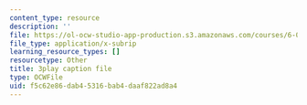 ```yaml
---
content_type: resource
description: ''
file: https://ol-ocw-studio-app-production.s3.amazonaws.com/courses/6-01sc-introduction-to-electrical-engineering-and-computer-science-i-spring-2011/f5c62e86dab45316bab4daaf822ad8a4_5sLFTc10kg8.vtt
file_type: application/x-subrip
learning_resource_types: []
resourcetype: Other
title: 3play caption file
type: OCWFile
uid: f5c62e86-dab4-5316-bab4-daaf822ad8a4
---
```

